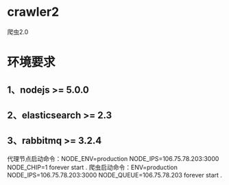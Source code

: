 # crawler2
爬虫2.0
# 环境要求
## 1、nodejs >= 5.0.0
## 2、elasticsearch >= 2.3
## 3、rabbitmq >= 3.2.4

代理节点启动命令：NODE_ENV=production NODE_IPS=106.75.78.203:3000 NODE_CHIP=1 forever start .
爬虫启动命令：ENV=production NODE_IPS=106.75.78.203:3000 NODE_QUEUE=106.75.78.203 forever start .